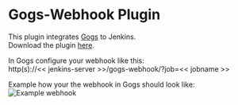 Gogs-Webhook Plugin
===================

This plugin integrates [Gogs](https://gogs.io/) to Jenkins.<br>
Download the plugin [here](https://github.com/sanderv32/gogs-webhook-plugin/raw/master/bin/gogs-webhook.hpi).<br>

In Gogs configure your webhook like this:<br>
http(s)://<< jenkins-server >>/gogs-webhook/?job=<< jobname >>

Example how your the webhook in Gogs should look like:
![Example webhook](https://raw.githubusercontent.com/sanderv32/gogs-webhook-plugin/master/bin/gogs-webhook-screenshot.png)
